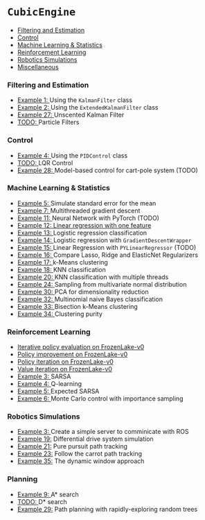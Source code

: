 # ```CubicEngine```


* [Filtering and Estimation](#filtering_and_esitmation)
* [Control](#control)
* [Machine Learning & Statistics](#machine_learning)
* [Reinforcement Learning](#reinforcement_learning)
* [Robotics Simulations](#using_ros)
* [Miscellaneous](#miscellaneous)


### <a name="filtering_and_esitmation"></a> Filtering and Estimation

- <a href="examples/exe1/doc/exe.ipynb">Example 1: </a> Using the ```KalmanFilter``` class
- <a href="examples/exe2/doc/exe.ipynb">Example 2: </a> Using the ```ExtendedKalmanFilter``` class
- <a href="examples/exe27/doc/exe.ipynb">Example 27: </a> Unscented Kalman Filter
- <a href="#">TODO: </a> Particle Filters

### <a name="control"></a> Control

- <a href="#">Example 4: </a> Using the ```PIDControl``` class
- <a href="#">TODO: </a> LQR Control
- <a href="examples/exe28/doc/exe.ipynb">Example 28: </a> Model-based control for cart-pole system (TODO)

### <a name="machine_learning"></a> Machine Learning & Statistics

- <a href="examples/exe5/doc/exe.md">Example 5: </a> Simulate standard error for the mean
- <a href="examples/exe7/doc/exe.md">Example 7: </a> Multithreaded  gradient descent
- <a href="examples/exe11/doc/exe.md">Example 11: </a> Neural Network with PyTorch (TODO)
- <a href="ml/examples/example_12/example_12.cpp">Example 12: Linear regression with one feature </a> 
- <a href="examples/exe13/doc/exe.md">Example 13: </a> Logistic regression classification
- <a href="examples/exe14/doc/exe.md">Example 14: </a> Logistic regression with ```GradientDescentWrapper```
- <a href="examples/exe15/doc/exe.md">Example 15: </a> Linear Regression with ```PYLinearRegressor``` (TODO)
- <a href="examples/exe16/doc/exe.md">Example 16: </a> Compare Lasso, Ridge and ElasticNet Regularizers
- <a href="examples/exe17/doc/exe.md">Example 17: </a> k-Means clustering
- <a href="examples/exe18/doc/exe.md">Example 18: </a> KNN classification
- <a href="examples/exe20/doc/exe.md">Example 20: </a> KNN classification with multiple threads
- <a href="examples/exe24/doc/exe.ipynb">Example 24: </a> Sampling from multivariate normal distribution
- <a href="examples/exe30/doc/exe.ipynb">Example 30: </a> PCA for dimensionality reduction
- <a href="examples/exe32/doc/exe.ipynb">Example 32: </a> Multinomial naive Bayes classification
- <a href="examples/exe33/doc/exe.ipynb">Example 33: </a> Bisection k-Means clustering 
- <a href="examples/exe34/doc/exe.ipynb">Example 34: </a> Clustering purity 

### <a name="reinforcement_learning"></a> Reinforcement Learning

- <a href="rl/examples/example_6/example_6.cpp">Iterative policy evaluation on FrozenLake-v0</a>
- <a href="#">Policy improvement on FrozenLake-v0</a>
- <a href="#">Policy iteration on FrozenLake-v0</a>
- <a href="#">Value iteration on FrozenLake-v0</a>
- <a href="#">Example 3: </a> SARSA
- <a href="#">Example 4: </a> Q-learning 
- <a href="#">Example 5: </a> Expected SARSA 
- <a href="#">Example 6: </a> Monte Carlo control with importance sampling

### <a name="using_ros"></a> Robotics Simulations

- <a href="#">Example 3: </a> Create a simple server to comminicate with ROS
- <a href="examples/exe19/doc/exe.ipynb">Example 19:</a> Differential drive system simulation
- <a href="#">Example 21:</a> Pure pursuit path tracking
- <a href="examples/exe23/doc/exe.ipynb">Example 23:</a> Follow the carrot path tracking
- <a href="examples/exe35/doc/exe.ipynb">Example 35:</a> The dynamic window approach  

### <a name="miscellaneous"></a>Planning

- <a href="examples/exe9/doc/exe.md">Example 9: </a> A* search
- <a href="#">TODO: </a> D* search
- <a href="examples/exe29/doc/exe.ipynb">Example 29:</a> Path planning with rapidly-exploring random trees


